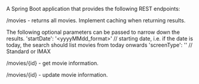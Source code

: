 A Spring Boot application that provides the following REST endpoints:

/movies - returns all movies. Implement caching when returning results.

The following optional parameters can be passed to narrow down the results.
'startDate': '<yyyyMMdd_format>' // starting date, i.e. if the date is today, the search should list movies from today onwards
'screenType': '<string>' // Standard or IMAX

/movies/{id} - get movie information.

/movies/{id} - update movie information.
